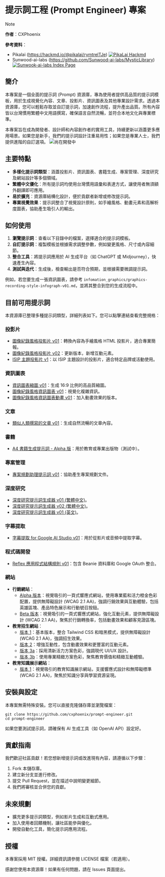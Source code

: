 # 提示詞工程 (Prompt Engineer) 專案

> [!NOTE]  
> **作者**：CXPhoenix
> 
> **參考資料**：
> - Pikalai (https://hackmd.io/@pikalai/rymtrelTJe) [![PikaLai Hackmd](https://img.shields.io/badge/hackmd-Pika_Lai_Hackmd-8A2BE2?logo=Markdown&label=hackmd)](https://hackmd.io/@pikalai/HkvaVkWp1g)
> - Sunwood-ai-labs (https://github.com/Sunwood-ai-labs/MysticLibrary) [![Sunwook-ai-labs Index Page](https://img.shields.io/badge/github-Sunwood--ai--labs-blue?style=plastic&logo=github&logoColor=white&labelColor=black)](https://github.com/Sunwood-ai-labs)

## 簡介
本專案是一個全面的提示詞 (Prompt) 資源庫，專為使用者提供高品質的提示詞模板，用於生成視覺化內容、文章、投影片、資訊圖表及其他專業設計需求。透過本資源庫，您可以輕鬆存取並自訂提示詞，加速創作流程，提升產出品質。所有內容皆以台灣慣用繁體中文用語撰寫，確保語言自然流暢，並符合本地文化與專業標準。

本專案旨在成為開發者、設計師和內容創作者的實用工具，持續更新以涵蓋更多應用場景。如果您是新手，我們的提示詞設計注重易用性；如果您是專業人士，我們提供進階的自訂選項。 ![尚在開發中](https://img.shields.io/badge/%E8%87%AA%E5%AE%9A%E7%BE%A9%E5%85%A7%E5%AE%B9%E9%96%8B%E7%99%BC%E4%B8%AD-(%E4%BD%86%E4%B8%8D%E7%9F%A5%E9%81%93%E4%BB%80%E9%BA%BC%E6%99%82%E5%80%99%E6%9C%83%E5%AE%8C%E6%88%90)-gray?style=flat&labelColor=red)

## 主要特點
- **多樣化提示詞類型**：涵蓋投影片、資訊圖表、書籍生成、專案管理、深度研究及網站設計等多個領域。
- **繁體中文優化**：所有提示詞均使用台灣慣用語彙和表達方式，讓使用者無須額外翻譯即可應用。
- **易於擴充**：資源庫結構化設計，便於貢獻者新增或修改提示詞。
- **專業視覺效果**：提示詞整合了視覺設計原則，如手繪風格、動畫元素和高解析度圖表，協助產生吸引人的輸出。

## 如何使用
1. **瀏覽提示詞**：查看以下目錄中的檔案，選擇適合的提示詞模板。
2. **自訂提示詞**：複製模板並根據需求調整參數，例如變更風格、尺寸或內容細節。
3. **整合工具**：將提示詞應用於 AI 生成平台（如 ChatGPT 或 Midjourney），快速產生內容。
4. **測試與迭代**：生成後，檢查輸出是否符合預期，並根據需要微調提示詞。

例如，若您要生成一張資訊圖表，請參考 `infomation_graphics/graphics-recording-style-infograph-v01.md`，並將其整合到您的生成流程中。

## 目前可用提示詞
本資源庫已整理多種提示詞類型，詳細列表如下。您可以點擊連結查看完整規格：

### 投影片
- [圖像紀錄風格投影片 v01](slides_prompts/graphics-record-slides-v01.md)：轉換內容為手繪風格 HTML 投影片，適合專業簡報。
- [圖像紀錄風格投影片 v02](slides_prompts/graphics-record-slides-v02.md)：更新版本，新增互動元素。
- [ISIP 主題投影片 v1](slides_prompts/isip-theme-slides-v1.md)：以 ISIP 主題設計的投影片，適合特定品牌或活動使用。

### 資訊圖表
- [資訊圖表縮圖 v01](infomation_graphics/information-graphics-thumbnil-v01.md)：生成 16:9 比例的高品質縮圖。
- [圖像紀錄風格資訊圖表 v01](infomation_graphics/graphics-recording-style-infograph-v01.md)：視覺化複雜資訊。
- [圖像紀錄風格資訊圖表動畫 v01](infomation_graphics/graphic-recording-style-infograph-anim-v01.md)：加入動畫效果的版本。

### 文章
- [類似人類撰寫的文章 v01](article/article-like-human-v1.md)：生成自然流暢的文章內容。

### 書籍
- [A4 書籍生成提示詞 - Alpha 版](book/a4-book-generate-alpha.md)：用於教育或專業出版物（測試中）。

### 專案管理
- [專案規劃助理提示詞 v01](project/project_plan_assistant_zhTW-v01.md)：協助產生專案規劃文件。

### 深度研究
- [深度研究提示詞生成器 v01 (繁體中文)](deep_research/deep_research_prompt_generator_zhTW-v01.md)。
- [深度研究提示詞生成器 v02 (繁體中文)](deep_research/deep_research_prompt_generator_zhTW-v02.md)。
- [深度研究提示詞生成器 v01 (英文)](deep_research/deep_research_prompt_generator_en-v01.md)。

### 字幕提取
- [字幕提取 for Google AI Studio v01](subtitle-extract/subtitle-extract-for-google-ai-studio-v1.md)：用於從影片或音頻中提取字幕。

### 程式碼開發
- [Reflex 應用程式結構規則 v01](vibe_coding/reflex_app_and_beanie_and_google_oauth_structure_rules-v01.md)：包含 Beanie 資料庫和 Google OAuth 整合。

### 網站
- **行銷網站**：
  - [Alpha 版本](website/marketing-website-alpha.md)：視覺吸引的一頁式響應式網站，使用專業藍和活力橙金色彩配置，提供無障礙設計 (WCAG 2.1 AA)，強調行銷效果與互動體驗，包括英雄區塊、產品特色展示和行動號召按鈕。
  - [Beta 版本](website/marketing-website-beta.md)：視覺吸引的一頁式響應式網站，強化互動元素，提供無障礙設計 (WCAG 2.1 AA)，聚焦於行銷轉換率，包括動畫效果和顧客見證區塊。
- **教育招生網站**：
  - [版本 1](website/educational-student-recruit-website-v1.md)：基本版本，整合 Tailwind CSS 和暗黑模式，提供無障礙設計 (WCAG 2.1 AA)，強調招生效果。
  - [版本 2](website/educational-student-recruit-website-v2.md)：增強互動性，包含動畫效果和更豐富的互動元素。
  - [版本 3a](website/educational-student-recruit-website-v3a.md)：採用清新活力方案色彩，強調現代 UI/UX 設計。
  - [版本 3b](website/educational-student-recruit-website-v3b.md)：使用專業精緻方案色彩，聚焦教育價值和精緻互動體驗。
- **教育知識展示網站**：
  - [版本 1](website/educational-website-for-knowledges-display-v01.md)：視覺吸引的教育知識展示網站，支援響應式設計和無障礙標準 (WCAG 2.1 AA)，聚焦於知識分享與學習資源呈現。

## 安裝與設定
本專案無需特殊安裝。您可以直接克隆儲存庫並瀏覽檔案：
```
git clone https://github.com/cxphoenix/prompt-engineer.git
cd prompt-engineer
```
如果您要測試提示詞，請確保有 AI 生成工具（如 OpenAI API）設定好。

## 貢獻指南
我們歡迎社區貢獻！若您想新增提示詞或改進現有內容，請遵循以下步驟：
1. Fork 本儲存庫。
2. 建立新分支並進行修改。
3. 提交 Pull Request，並在描述中說明變更細節。
4. 我們將審核並合併您的貢獻。

## 未來規劃
- 擴充更多提示詞類型，例如影片生成和互動式應用。
- 加入使用者回饋機制，讓社區能參與優化。
- 開發自動化工具，簡化提示詞應用流程。

## 授權
本專案採用 MIT 授權。詳細資訊請參閱 LICENSE 檔案（若適用）。

感謝您使用本資源庫！如果有任何問題，請在 Issues 頁面提出。
